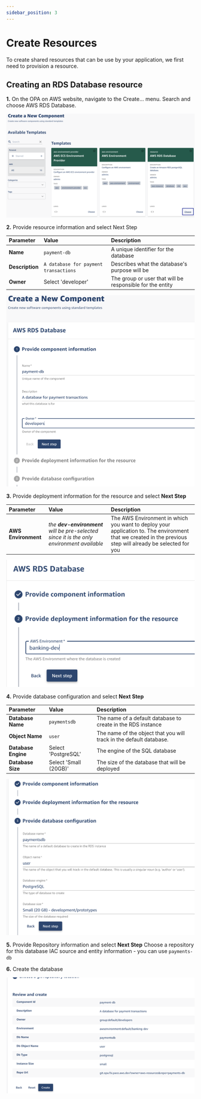 ```yaml
---
sidebar_position: 3
---
```


# Create Resources

To create shared resources that can be use by your application, we first need to provision a resource.

## Creating an RDS Database resource

**1.**  On the OPA on AWS website, navigate to the Create... menu. Search and choose AWS RDS Database.

![alt text](/img/docs/create-resources-1.png)

**2.**  Provide resource information and select Next Step


| Parameter | Value  | Description |
| :- | :- | :- |
| **Name** |```payment-db``` | A unique identifier for the database |
| **Description** |```A database for payment transactions``` | Describes what the database's purpose will be |
| **Owner** | Select 'developer' | The group or user that will be responsible for the entity |

![alt text](/img/docs/create-resources-2.png)

**3.** Provide deployment information for the resource and select **Next Step**

| Parameter | Value  | Description |
| :- | :- | :- |
| **AWS Environment** | *the **dev-environment** will be pre-selected since it is the only environment available* | The AWS Environment in which you want to deploy your application to. The environment that we created in the previous step will already be selected for you |

![alt text](/img/docs/create-resources-3.png)

**4.**  Provide database configuration and select **Next Step**

| Parameter | Value  | Description |
| :- | :- | :- |
| **Database Name** |```paymentsdb``` | The name of a default database to create in the RDS instance |
| **Object Name** |```user``` | The name of the object that you will track in the default database. |
| **Database Engine** | Select 'PostgreSQL' | The engine of the SQL database |
| **Database Size** | Select 'Small (20GB)' | The size of the database that will be deployed |

![alt text](/img/docs/create-resources-4.png)

**5.** Provide Repository information and select **Next Step**
Choose a repository for this database IAC source and entity information - you can use ```payments-db```

**6.** Create the database

![alt text](/img/docs/create-resources-5.png)
